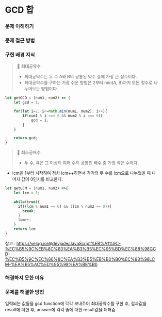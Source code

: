 # GCD 합

### 문제 이해하기

### 문제 접근 방법

### 구현 배경 지식

> 📍 최대공약수
> - 최대공약수는 두 수 A와 B의 공통된 약수 중에 가장 큰 정수이다.
> - 최대공약수를 구하는 가장 쉬운 방법은 2부터 min(A, B)까지 모든 정수로 나누어보는 방법이다.

```javascript
let getGCD = (num1, num2) => {
    let gcd = 1;

    for(let i=2; i<=Math.min(num1, num2); i++){
        if(num1 % i === 0 && num2 % i === 0){
            gcd = i;
        }
    }

    return gcd;
}
```

> 📍 최소공배수
> - 두 수, 혹은 그 이상의 여러 수의 공통인 배수 중 가장 작은 수이다.
- lcm을 1부터 시작하여 점차 lcm++하면서 각각의 두 수를 lcm으로 나누었을 때 나머지 값이 0인지를 비교한다.

```javascript
let getLCM = (num1, num2) =>{
	let lcm = 1;
   
    while(true){
      if((lcm % num1 == 0) && (lcm % num2 == 0)){
        break;
      }
      lcm++;
    }
  	return lcm
}
```

참고 : https://velog.io/@devjade/JavaScript%EB%A1%9C-%EC%B5%9C%EB%8C%80%EA%B3%B5%EC%95%BD%EC%88%98GCD-%EC%B5%9C%EC%86%8C%EA%B3%B5%EB%B0%B0%EC%88%98LCM-%EA%B5%AC%ED%95%98%EA%B8%B0

### 해결하지 못한 이유

### 문제를 해결한 방법

입력되는 값들을 gcd function에 각각 보내주어 최대공약수를 구한 후, 결과값을 result에 더한 후, answer에 각각 줄에 대한 result값을 더해줌.